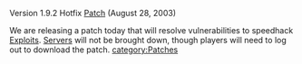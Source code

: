 Version 1.9.2 Hotfix [Patch](../Patch.md) (August 28, 2003)

We are releasing a patch today that will resolve vulnerabilities to
speedhack [Exploits](../Exploit.md). [Servers](Server.md)
will not be brought down, though players will need to log out to
download the patch. [category:Patches](category:Patches.md)
